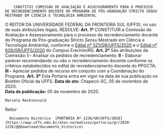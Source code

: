         CONSTITUI COMISSÃO DE AVALIAÇÃO E ASSESSORAMENTO PARA O PROCESSO DE RECREDENCIAMENTO DOCENTE DO PROGRAMA DE PÓS-GRADUAÇÃO STRICTO SENSU MESTRADO EM CIÊNCIA E TECNOLOGIA AMBIENTAL  

 O REITOR DA UNIVERSIDADE FEDERAL DA FRONTEIRA SUL (UFFS), no uso de suas atribuições legais,   RESOLVE:   **Art. 1º**  CONSTITUIR a Comissão de Avaliação e Assessoramento para o processo de recredenciamento docente do Programa de Pós-graduação Stricto *Sensu*  Mestrado em Ciência e Tecnologia Ambiental, conforme o [Edital nº 521/GR/UFFS/2020](https://www.uffs.edu.br/atos-normativos/edital/gr/2020-0521) e o [Edital nº 628/GR/UFFS/2020](https://www.uffs.edu.br/atos-normativos/edital/gr/2020-0628) do *Campus*  Erechim/RS.   **Art. 2º**  São atribuições da Comissão: **I -**  Analisar os pedidos de recredenciamento; **II -**  Elaborar parecer recomendando ou não o recredenciamento docente conforme os critérios estabelecidos no edital de recredenciamento docente do PPGCTA; **III -**  Apreciar pedidos de recurso em conjunto com a Coordenação do Programa.   **Art. 3º**  Esta Portaria entra em vigor na data de sua publicação no Boletim Oficial da UFFS.        **Data do ato:** Chapecó-SC, 05 de novembro de 2020.   
 **Data de publicação:**  05 de novembro de 2020. 

    Marcelo Recktenvald   
 Reitor 

      Documento Histórico  [PORTARIA Nº 1236/GR/UFFS/2020](https://www.uffs.edu.br/atos-normativos/portaria/gr/2020-1236/@@download/documento_historico)     
      